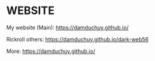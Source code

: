 # WEBSITE

My website (Main): https://damduchuy.github.io/

Rickroll others: https://damduchuy.github.io/dark-web56

More: https://damduchuy.github.io/
